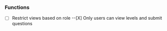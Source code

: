 ### Functions

- [ ] Restrict views based on role
--[X] Only users can view levels and submit questions
